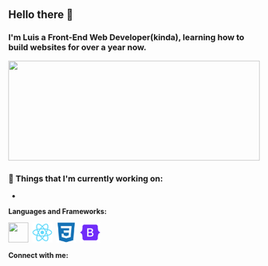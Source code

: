 ## Hello there 👋
  ### I'm Luis a Front-End Web Developer(kinda), learning how to build websites for over a year now.   
<img src="https://vincentgarreau.com/particles.js/assets/img/kbLd9vb_new.gif"  width="100%" height="200px"/>  

### 🌱  Things that I'm currently working on: 
* 

 **Languages and Frameworks:**
 <p align="left">
  <code><img src="https://github.com/abranhe/programming-languages-logos/blob/master/src/javascript/javascript_48x48.png"  width="40" height="40"/></code>&nbsp;
  <code><img src="https://github.com/devicons/devicon/blob/master/icons/react/react-original.svg" width="40" height="40" /></code>&nbsp;
  <code><img src="https://github.com/devicons/devicon/blob/master/icons/css3/css3-plain.svg" width="40" height="40" /></code>&nbsp;
    <code><img src="https://github.com/devicons/devicon/blob/master/icons/bootstrap/bootstrap-plain.svg" width="40" height="40" /></code>&nbsp;
   </p>

 
 
 **Connect with me:**

<!--
**lewsea/lewsea** is a ✨ _special_ ✨ repository because its `README.md` (this file) appears on your GitHub profile.

Here are some ideas to get you started:
- 🔭 I’m currently working on FrontEnd Mentor and FreeCodeCamp Challenges.
- 🌱 I’m currently learning ...
- 👯 I’m looking to collaborate on ...
- 🤔 I’m looking for help with ...
- 💬 Ask me about ...
- 📫 How to reach me: ...
- 😄 Pronouns: ...
-  ...💼
-->
